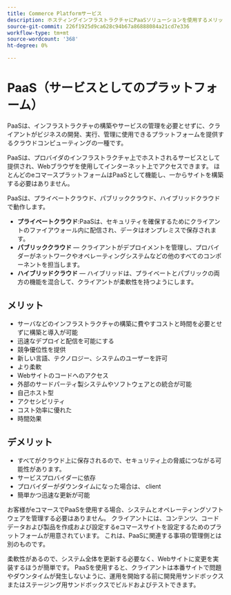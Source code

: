 ```yaml
---
title: Commerce Platformサービス
description: ホスティングインフラストラクチャにPaaSソリューションを使用するメリットとデメリットを確認し、eコマースプロジェクトに何が適しているかを判断します。
source-git-commit: 226f1925d9ca628c94b67a86888084a21cd7e336
workflow-type: tm+mt
source-wordcount: '368'
ht-degree: 0%

---
```



# PaaS（サービスとしてのプラットフォーム）

PaaSは、インフラストラクチャの構築やサービスの管理を必要とせずに、クライアントがビジネスの開発、実行、管理に使用できるプラットフォームを提供するクラウドコンピューティングの一種です。

PaaSは、プロバイダのインフラストラクチャ上でホストされるサービスとして提供され、Webブラウザを使用してインターネット上でアクセスできます。 ほとんどのeコマースプラットフォームはPaaSとして機能し、一からサイトを構築する必要はありません。

PaaSは、プライベートクラウド、パブリッククラウド、ハイブリッドクラウドで動作します。

- **プライベートクラウド**:PaaSは、セキュリティを確保するためにクライアントのファイアウォール内に配信され、データはオンプレミスで保存されます。
- **パブリッククラウド** — クライアントがデプロイメントを管理し、プロバイダーがネットワークやオペレーティングシステムなどの他のすべてのコンポーネントを担当します。
- **ハイブリッドクラウド** — ハイブリッドは、プライベートとパブリックの両方の機能を混合して、クライアントが柔軟性を持つようにします。

## メリット

- サーバなどのインフラストラクチャの構築に費やすコストと時間を必要とせずに構築と導入が可能
- 迅速なデプロイと配信を可能にする
- 競争優位性を提供
- 新しい言語、テクノロジー、システムのユーザーを許可
- より柔軟
- Webサイトのコードへのアクセス
- 外部のサードパーティ製システムやソフトウェアとの統合が可能
- 自己ホスト型
- アクセシビリティ
- コスト効率に優れた
- 時間効果

## デメリット

- すべてがクラウド上に保存されるので、セキュリティ上の脅威につながる可能性があります。
- サービスプロバイダーに依存
- プロバイダーがダウンタイムになった場合は、
client
- 簡単かつ迅速な更新が可能

お客様がeコマースでPaaSを使用する場合、システムとオペレーティングソフトウェアを管理する必要はありません。 クライアントには、コンテンツ、コードデータおよび製品を作成および設定するeコマースサイトを設定するためのプラットフォームが用意されています。 これは、PaaSに関連する事項の管理側とは別のものです。

柔軟性があるので、システム全体を更新する必要なく、Webサイトに変更を実装するほうが簡単です。 PaaSを使用すると、クライアントは本番サイトで問題やダウンタイムが発生しないように、運用を開始する前に開発用サンドボックスまたはステージング用サンドボックスでビルドおよびテストできます。
